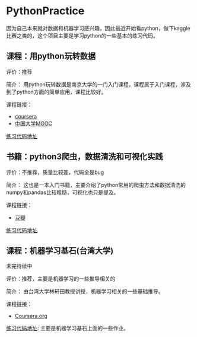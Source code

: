 # PythonPractice

因为自己本来就对数据和机器学习感兴趣，因此最近开始看python，做下kaggle比赛之类的，这个项目主要是学习python的一些基本的练习代码。

## 课程：用python玩转数据

评价：推荐

简介：
    用python玩转数据是南京大学的一门入门课程，课程属于入门课程，涉及到了python方面的简单应用，课程比较好。

课程链接：

- [coursera](https://www.coursera.org/learn/hipython/home/welcome)
- [中国大学MOOC](https://www.icourse163.org/course/NJU-1001571005)

[练习代码地址](https://github.com/oneWalker/PythonPractice/tree/master/DataProcessinginPython)

## 书籍：python3爬虫，数据清洗和可视化实践

评价：不推荐，质量比较差，代码全是bug

简介：
    这也是一本入门书籍，主要介绍了python常用的爬虫方法和数据清洗的numpy和pandas比较粗糙，可视化也只是提及。

课程链接：

- [豆瓣](https://book.douban.com/subject/30190201/)

[练习代码地址](https://github.com/oneWalker/PythonPractice/tree/master/Python3ScrapyDataVisualize)

## 课程：机器学习基石(台湾大学)

未完待续中

评价：推荐，主要是机器学习的一些推导相关的

简介：
    由台湾大学林轩田教授讲授，机器学习相关的一些基础推导。

课程链接：

- [Coursera.org](https://www.coursera.org/learn/ntumlone-mathematicalfoundations?utm_campaign=header-for-students&utm_content=corp-to-landing-for-students&utm_medium=coursera&utm_source=header-for-students-link#instructors)

[练习代码地址](https://github.com/oneWalker/PythonPractice/tree/master/MLFoundations):
    主要是机器学习基石上面的一些作业。